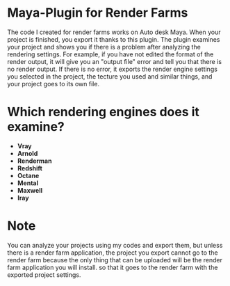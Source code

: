 # Maya-Plugin for Render Farms
The code I created for render farms works on Auto desk Maya. When your project is finished, you export it thanks to this plugin. The plugin examines your project and shows you if there is a problem after analyzing the rendering settings. For example, if you have not edited the format of the render output, it will give you an "output file" error and tell you that there is no render output. If there is no error, it exports the render engine settings you selected in the project, the tecture you used and similar things, and your project goes to its own file.

# Which rendering engines does it examine?
  - __Vray__
  - __Arnold__
  - __Renderman__
  - __Redshift__
  - __Octane__
  - __Mental__
  - __Maxwell__
  - __Iray__

# Note
You can analyze your projects using my codes and export them, but unless there is a render farm application, the project you export cannot go to the render farm because the only thing that can be uploaded will be the render farm application you will install. so that it goes to the render farm with the exported project settings.
